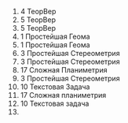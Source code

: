 1) 4 ТеорВер
2) 5 ТеорВер
3) 5 ТеорВер
4) 1 Простейшая Геома
5) 1 Простейшая Геома
6) 3 Простейшая Стереометрия
7) 3 Простейшая Стереометрия
8) 17 Сложная Планиметрия
9) 3 Простейшая Стереометрия
10) 10 Текстовая Задача
11) 17 Сложная планиметрия
12) 10 Текстовая задача
13) 